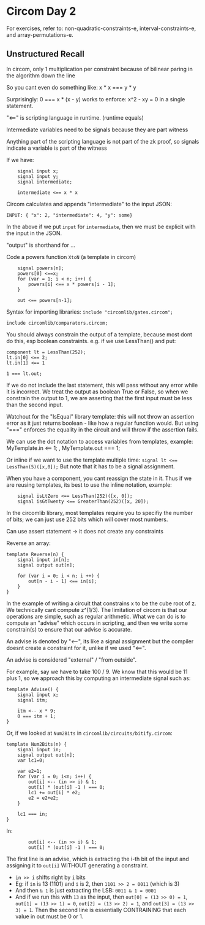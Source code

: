 # Circom Day 2

For exercises, refer to: non-quadratic-constraints-e, interval-constraints-e, and array-permutations-e.

## Unstructured Recall

In circom, only 1 multiplication per constraint because of bilinear paring in the algorithm down the line

So you cant even do something like: x * x === y * y

Surprisingly:  0 === x * (x - y) works to enforce: x^2 - xy = 0 in a single statement.

"<==" is scripting language in runtime. (runtime equals)

Intermediate variables need to be signals because they are part witness

Anything part of the scripting language is not part of the zk proof, so signals indicate
a variable is part of the witness

If we have:
```
    signal input x;
    signal input y;
    signal intermediate;

    intermediate <== x * x
```
Circom calculates and appends "intermediate" to the input JSON:
```
INPUT: { "x": 2, "intermediate": 4, "y": some}
```
In the above if we put `input` for `intermediate`, then we must be explicit with the input in the JSON.

"output" is shorthand for ...

Code a powers function `XtoN` (a template in circom)
```
    signal powers[n];
    powers[0] <==x;
    for (var = 1; i < n; i++) {
        powers[i] <== x * powers[i - 1];
    }

    out <== powers[n-1];
```
Syntax for importing libraries:
`include "circomlib/gates.circom";`

`include circomlib/comparators.circom;`

You should always constrain the output of a template, because most dont do this, esp boolean constraints.
e.g. if we use LessThan() and put:
```
component lt = LessThan(252);
lt.in[0] <== 2;
lt.in[1] <== 1

1 === lt.out;
```
If we do not include the last statement, this will pass without any error while it is incorrect.
We treat the output as boolean True or False, so when we constrain the output to 1, we are
asserting that the first input must be less than the second input.

Watchout for the "IsEqual" library template: this will not throw an assertion error as it just 
returns boolean - like how a regular function would.
But using "===" enforces the equality in the circuit and will throw if the assertion fails.

We can use the dot notation to access variables from templates,
example: MyTemplate.in <== 1; , MyTemplate.out === 1;

Or inline if we want to use the template multiple time: 
`signal lt <== LessThan(5)([x,0]);`
But note that it has to be a signal assignment.

When you have a component, you cant reassign the state in it. Thus if we are reusing templates,
its best to use the inline notation, example:
```
    signal isLtZero <== LessThan(252)([x, 0]);
    signal isGtTwenty <== GreaterThan(252)([x, 20]);
```

In the circomlib library, most templates require you to specifiy the number of bits; we can just use 252 bits
which will cover most numbers.

Can use assert statement -> it does not create any constraints

Reverse an array:
```
template Reverse(n) {
    signal input in[n];
    signal output out[n];

    for (var i = 0; i < n; i ++) {
        out[n - i - 1] <== in[i];
    }
}
```

In the example of writing a circuit that constrains x to be the cube root of z.
We technically cant compute z^(1/3). The limitation of circom is that our operations are simple,
such as regular arithmetic. What we can do is to compute an "advise" which occurs in scripting, and then
we write some constrain(s) to ensure that our advise is accurate.

An advise is denoted by "<--", its like a signal assignment but the compiler doesnt create a constraint
for it, unlike if we used "<==".

An advise is considered "external" / "from outside".

For example, say we have to take 100 / 9. We know that this would be 11 plus 1, so we approach this by
computing an intermediate signal such as:
```
template Advise() {
    signal input x;
    signal itm;

    itm <-- x * 9;
    0 === itm + 1;
}
```

Or, if we looked at `Num2Bits` in `circomlib/circuits/bitify.circom`:
```
template Num2Bits(n) {
    signal input in;
    signal output out[n];
    var lc1=0;

    var e2=1;
    for (var i = 0; i<n; i++) {
        out[i] <-- (in >> i) & 1;
        out[i] * (out[i] -1 ) === 0;
        lc1 += out[i] * e2;
        e2 = e2+e2;
    }

    lc1 === in;
}
```
In:
```
        out[i] <-- (in >> i) & 1;
        out[i] * (out[i] -1 ) === 0;
```
The first line is an advise, which is extracting the i-th bit of the input and assigning it to `out[i]`
WITHOUT generating a constraint.
- `in >> i` shifts right by `i` bits
- Eg: if `in` is 13 (1101) and `i` is 2, then `1101 >> 2 = 0011` (which is 3)
- And then `& 1` is just extracting the LSB: `0011 & 1 = 0001`
- And if we run this with `13` as the input, then `out[0] = (13 >> 0) = 1`, `out[1] = (13 >> 1) = 0`,
  `out[2] = (13 >> 2) = 1`, and `out[3] = (13 >> 3) = 1`.
Then the second line is essentially CONTRAINING that each value in out must be 0 or 1.